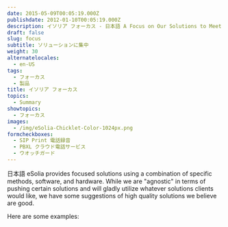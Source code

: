 ```yaml
---
date: 2015-05-09T00:05:19.000Z
publishdate: 2012-01-10T00:05:19.000Z
description: イソリア フォーカス - 日本語 A Focus on Our Solutions to Meet Your Multi-cultural, Project or System Challenges
draft: false
slug: focus
subtitle: ソリューションに集中
weight: 30
alternatelocales:
  - en-US
tags:
  - フォーカス
  - 製品
title: イソリア フォーカス
topics:
  - Summary
showtopics:
  - フォーカス
images:
  - /img/eSolia-Chicklet-Color-1024px.png
formcheckboxes:
  - SIP Print 電話録音
  - PBXL クラウド電話サービス
  - ウオッチガード
---
```


日本語 eSolia provides focused solutions using a combination of specific methods, software, and hardware. While we are "agnostic" in terms of pushing certain solutions and will gladly utilize whatever solutions clients would like, we have some suggestions of high quality solutions we believe are good.

Here are some examples:
<br>

